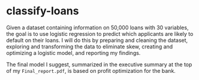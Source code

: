 # classify-loans

Given a dataset containing information on 50,000 loans with 30 variables, the goal is to use logistic regression to predict which applicants are likely to default on their loans. I will do this by preparing and cleaning the dataset, exploring and transforming the data to eliminate skew, creating and optimizing a logistic model, and reporting my findings.

The final model I suggest, summarized in the executive summary at the top of my `Final_report.pdf`, is based on profit optimization for the bank.
